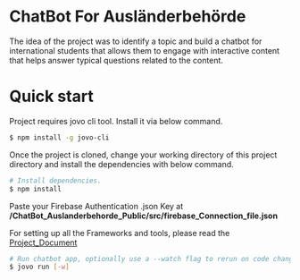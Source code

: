 # ChatBot For Ausländerbehörde
The idea of the project was to identify a topic and build a chatbot for international students that allows them to engage with interactive content that helps answer typical questions related to the content.

# Quick start
Project requires jovo cli tool. Install it via below command.
```sh
$ npm install -g jovo-cli
```
Once the project is cloned, change your working directory of this project directory and install the dependencies with below command.
```sh
# Install dependencies.
$ npm install
```
Paste your Firebase Authentication .json Key at **/ChatBot_Auslanderbehorde_Public/src/firebase_Connection_file.json**

For setting up all the Frameworks and tools, please read the [Project_Document](https://github.com/kiranbabuthatha/ChatBot_Auslanderbehorde_Public/blob/main/Chatbot_Documentation.pdf)


```sh
# Run chatbot app, optionally use a --watch flag to rerun on code changes.
$ jovo run [-w]
```

